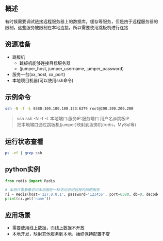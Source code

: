 ## 概述

有时候需要调试链接远程服务器上的数据库，缓存等服务，但是由于远程服务器的限制，这些服务被限制在本地连接。所以需要使用跳板机进行连接

## 资源准备

- 跳板机
  - 跳板机能够连接目标服务器
  - (jumper_host, jumper_username, jumper_password)
- 服务一台(xx_host, xx_port)
- 本地项目机器(可以使用ssh命令)

## 示例命令
```bash
ssh -N -f -L 6380:100.100.100.123:6379 root@200.200.200.200
```

> ssh ssh -N -f -L 本地端口:服务IP:服务端口 用户名@跳板IP  
> 把本地端口通过跳板机(jumper)映射到服务机(redis，MySql等)

## 运行状态查看
```bash
ps -ef | grep ssh 
```

## python实例
```python
from redis import Redis

# 本地只需要像访问本地服务一样访问访问远程内网的服务
ri = Redis(host='127.0.0.1', password='123456', port=6380, db=0, decode_responses=True)
print(ri.get('name'))
```

## 应用场景

- 需要使用线上数据，而线上数据不开放
- 本地开发，映射其他服务到本地，始终保持配置不变
